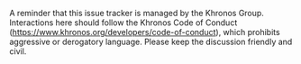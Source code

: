 A reminder that this issue tracker is managed by the Khronos Group.
Interactions here should follow the Khronos Code of Conduct
(https://www.khronos.org/developers/code-of-conduct), which prohibits
aggressive or derogatory language. Please keep the discussion friendly and
civil.
